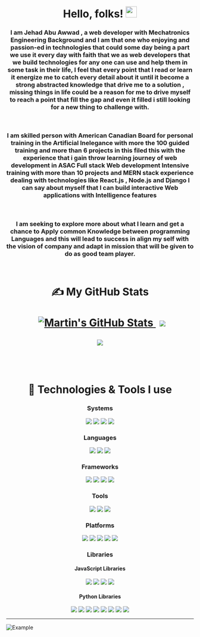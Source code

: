 <h1 align="center">Hello, folks! <img src="https://raw.githubusercontent.com/MartinHeinz/MartinHeinz/master/wave.gif" width="30px"></h1>
<h3 align="center">
I am Jehad Abu Awwad , a web developer with Mechatronics Engineering Background and I am that one who enjoying and passion-ed in technologies that could some day being a part we use it every day with faith that we as web developers that we build technologies for any one can use and help them in some task in their life, I feel that every point that I read or learn it energize me to catch every detail about it until it become a strong abstracted knowledge that drive me to a solution , missing things in life could be a reason for me to drive myself to reach a point that fill the gap and even it filled i still looking for a new thing to challenge with.
</h3>
<br>

<h3 align="center">
I am skilled person with American Canadian Board for personal training in the Artificial Inelegance with more the 100 guided training and more than 6 projects in this filed this with the experience that i gain throw learning journey of web development in ASAC Full stack Web development Intensive training with more than 10 projects and MERN stack experience dealing with technologies like React.js , Node.js and Django I can say about myself that I can build interactive Web applications with Intelligence features
</h3>
<br>

<h3 align="center">
I am seeking to explore more about what I learn and get a chance to Apply common Knowledge between programming Languages and this will lead to success in align my self with the vision of company and adapt in mission that will be given to do as good team player.
</h3>

<br>

<h1 align="center">

&#x270d; My GitHub Stats

<div align="center">

<a   href="https://github.com/Jehadabuawwad/Jehadabuawwad">
  <img  style="margin-left:10px; margin-top:10px;" src="https://github-readme-stats.vercel.app/api?username=Jehadabuawwad&show_icons=true&theme=github_dark" alt="Martin's GitHub Stats" />
</a>

<a href="https://github.com/Jehadabuawwad/Jehadabuawwad">
  <img style="margin-left:10px; margin-top:10px;"  src="https://github-readme-stats.vercel.app/api/wakatime?username=Jehadabuawwad&theme=github_dark" />
</a>


![](https://komarev.com/ghpvc/?username=Jehadabuawwad&color=red&style=flat-square&label=PROFILE+VIEWS)

</div>

<br/>

<h1 align="center">
🔧 Technologies & Tools I use
</h1>

<div align="center">
</h1>

### **Systems**

![](https://img.shields.io/badge/OS-Linux-informational?style=flat&logo=linux&logoColor=white&color=2bbc8a)
![](https://img.shields.io/badge/Shell-Bash-informational?style=flat&logo=gnu-bash&logoColor=white&color=2bbc8a)
![](https://img.shields.io/badge/Shell-Git-informational?style=flat&logo=gnu-bash&logoColor=white&color=2bbc8a)
![](https://img.shields.io/badge/Tools-Docker-informational?style=flat&logo=docker&logoColor=white&color=2bbc8a)

### **Languages**

![](https://img.shields.io/badge/Code-Python-informational?style=flat&logo=python&logoColor=white&color=2bbc8a)
![](https://img.shields.io/badge/Code-JavaScript-informational?style=flat&logo=javascript&logoColor=white&color=2bbc8a)
![](https://img.shields.io/badge/Code-TypeScript-informational?style=flat&logo=typescript&logoColor=white&color=2bbc8a)

### **Frameworks**

![](https://img.shields.io/badge/Framework-Node.js-informational?style=flat&logo=go&logoColor=white&color=2bbc8a)
![](https://img.shields.io/badge/Framework-Next.js-informational?style=flat&logo=go&logoColor=white&color=2bbc8a)
![](https://img.shields.io/badge/Framework-ReactNative-informational?style=flat&logo=go&logoColor=white&color=2bbc8a)
![](https://img.shields.io/badge/Framework-Django-informational?style=flat&logo=go&logoColor=white&color=2bbc8a)

### **Tools**

![](https://img.shields.io/badge/Tools-NPM-informational?style=flat&logo=npm&logoColor=white&color=2bbc8a)
![](https://img.shields.io/badge/Tools-Poetry-informational?style=flat&logo=poetry&logoColor=white&color=2bbc8a)
![](https://img.shields.io/badge/Tools-Yarn-informational?style=flat&logo=yarn&logoColor=white&color=2bbc8a)

### **Platforms**

![](https://img.shields.io/badge/Technology-GitHub-informational?style=flat&logo=gnu-bash&logoColor=white&color=2bbc8a)
![](https://img.shields.io/badge/Technology-Netlify-informational?style=flat&logo=gnu-bash&logoColor=white&color=2bbc8a)
![](https://img.shields.io/badge/Technology-Heroku-informational?style=flat&logo=gnu-bash&logoColor=white&color=2bbc8a)
![](https://img.shields.io/badge/Tools-PostgreSQL-informational?style=flat&logo=postgresql&logoColor=white&color=2bbc8a)
![](https://img.shields.io/badge/Tools-Elephantsql-informational?style=flat&logo=postgresql&logoColor=white&color=2bbc8a)

### **Libraries**

#### JavaScript Libraries

![](https://img.shields.io/badge/Library-REACT-informational?style=flat&logo=go&logoColor=white&color=2bbc8a)
![](https://img.shields.io/badge/Library-Bootstrap-informational?style=flat&logo=go&logoColor=white&color=2bbc8a)
![](https://img.shields.io/badge/Library-tailwindcss-informational?style=flat&logo=go&logoColor=white&color=2bbc8a)
![](https://img.shields.io/badge/Library-Redux-informational?style=flat&logo=go&logoColor=white&color=2bbc8a)

#### Python Libraries

![](https://img.shields.io/badge/Library-Pandas-informational?style=flat&logo=go&logoColor=white&color=2bbc8a)
![](https://img.shields.io/badge/Library-NumPy-informational?style=flat&logo=go&logoColor=white&color=2bbc8a)
![](https://img.shields.io/badge/Library-Matplotlib-informational?style=flat&logo=go&logoColor=white&color=2bbc8a)
![](https://img.shields.io/badge/Library-Seaborn-informational?style=flat&logo=go&logoColor=white&color=2bbc8a)
![](https://img.shields.io/badge/Library-Keras-informational?style=flat&logo=go&logoColor=white&color=2bbc8a)
![](https://img.shields.io/badge/Library-ScikitLearn-informational?style=flat&logo=go&logoColor=white&color=2bbc8a)
![](https://img.shields.io/badge/Library-TensorFlow-informational?style=flat&logo=go&logoColor=white&color=2bbc8a)
![](https://img.shields.io/badge/Library-Pytorch-informational?style=flat&logo=go&logoColor=white&color=2bbc8a)

<hr>

</div>

![Example](https://raw.githubusercontent.com/matfantinel/matfantinel/master/waves.svg)
